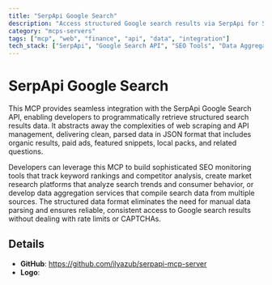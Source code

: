 ```yaml
---
title: "SerpApi Google Search"
description: "Access structured Google search results via SerpApi for SEO analysis, market research, and data aggregation."
category: "mcps-servers"
tags: ["mcp", "web", "finance", "api", "data", "integration"]
tech_stack: ["SerpApi", "Google Search API", "SEO Tools", "Data Aggregation", "Market Research"]
---
```


# SerpApi Google Search

This MCP provides seamless integration with the SerpApi Google Search API, enabling developers to programmatically retrieve structured search results data. It abstracts away the complexities of web scraping and API management, delivering clean, parsed data in JSON format that includes organic results, paid ads, featured snippets, local packs, and related questions.

Developers can leverage this MCP to build sophisticated SEO monitoring tools that track keyword rankings and competitor analysis, create market research platforms that analyze search trends and consumer behavior, or develop data aggregation services that compile search data from multiple sources. The structured data format eliminates the need for manual data parsing and ensures reliable, consistent access to Google search results without dealing with rate limits or CAPTCHAs.

## Details

- **GitHub**: https://github.com/ilyazub/serpapi-mcp-server
- **Logo**: 
